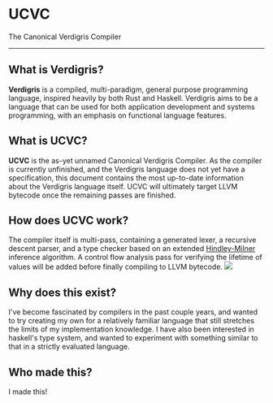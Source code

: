 # UCVC
The Canonical Verdigris Compiler

---

## What is Verdigris?

**Verdigris** is a compiled, multi-paradigm, general purpose programming language, inspired heavily by both Rust and Haskell. Verdigris aims to be a language that can be used for both application development and systems programming, with an emphasis on functional language features.

## What is UCVC?

**UCVC** is the as-yet unnamed Canonical Verdigris Compiler. As the compiler is currently unfinished, and the Verdigris language does not yet have a specification, this document contains the most up-to-date information about the Verdigris language itself. UCVC will ultimately target LLVM bytecode once the remaining passes are finished.

## How does UCVC work?

The compiler itself is multi-pass, containing a generated lexer, a recursive descent parser, and a type checker based on an extended [Hindley-Milner](https://en.wikipedia.org/wiki/Hindley–Milner_type_system) inference algorithm. A control flow analysis pass for verifying the lifetime of values will be added before finally compiling to LLVM bytecode.
[![](https://mermaid.ink/img/pako:eNpdj02OwjAMha9ieQ0X6GIk2lI2RUKaajYJCys1tCI_VUgFBXF30hSxGK_83vts2U9UrmXM8KTdTXXkAzSltBBrI_bU2yOs1z-QiwP5K_vjEuXJLETN969XLOAiyiS2opkGVh2ry7_RUvxONtAdGs8Mtbux7-35g2wTUonC2eCdhiqeBhtLenp811SJ2UXGDL1mCA7q-m8P-RR4_uiD7RI2J7hCw95Q38Znn3MqMXRsWGIW25b8RaK0r8jRGFw8T2EW_MgrHIeWApc9nT0ZzE6kr_x6AxZhX-8?type=png)](https://mermaid.live/edit#pako:eNpdj02OwjAMha9ieQ0X6GIk2lI2RUKaajYJCys1tCI_VUgFBXF30hSxGK_83vts2U9UrmXM8KTdTXXkAzSltBBrI_bU2yOs1z-QiwP5K_vjEuXJLETN969XLOAiyiS2opkGVh2ry7_RUvxONtAdGs8Mtbux7-35g2wTUonC2eCdhiqeBhtLenp811SJ2UXGDL1mCA7q-m8P-RR4_uiD7RI2J7hCw95Q38Znn3MqMXRsWGIW25b8RaK0r8jRGFw8T2EW_MgrHIeWApc9nT0ZzE6kr_x6AxZhX-8)

## Why does this exist?

I've become fascinated by compilers in the past couple years, and wanted to try creating my own for a relatively familiar language that still stretches the limits of my implementation knowledge. I have also been interested in haskell's type system, and wanted to experiment with something similar to that in a strictly evaluated language.

## Who made this?
I made this!